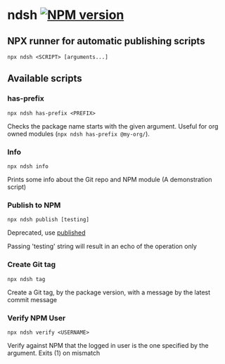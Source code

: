 # ndsh [![NPM version](https://img.shields.io/npm/v/ndsh.svg)](https://www.npmjs.com/package/ndsh)

## NPX runner for automatic publishing scripts

```
npx ndsh <SCRIPT> [arguments...]
```

## Available scripts
### has-prefix
```
npx ndsh has-prefix <PREFIX>
```
Checks the package name starts with the given argument. Useful for org owned modules (`npx ndsh has-prefix @my-org/`).

### Info
```
npx ndsh info
```
Prints some info about the Git repo and NPM module (A demonstration script)

### Publish to NPM
```
npx ndsh publish [testing]
```
Deprecated, use [published](https://fiverr.github.io/published/)

Passing 'testing' string will result in an echo of the operation only

### Create Git tag
```
npx ndsh tag
```
Create a Git tag, by the package version, with a message by the latest commit message


### Verify NPM User
```
npx ndsh verify <USERNAME>
```
Verify against NPM that the logged in user is the one specified by the argument. Exits (1) on mismatch
